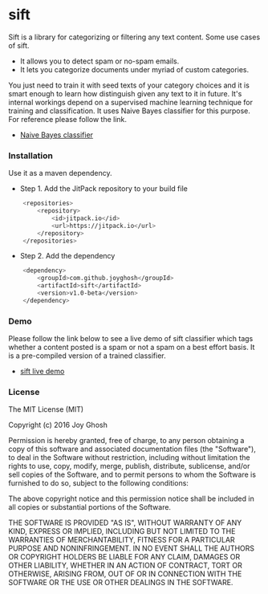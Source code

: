 # sift
Sift is a library for categorizing or filtering any text content. Some use cases of sift.
* It allows you to detect spam or no-spam emails.
* It lets you categorize documents under myriad of custom categories.

You just need to train it with seed texts of your category choices and it is smart enough to learn how distinguish given any text to it in future. It's internal workings depend on a supervised machine learning technique for training and classification. It uses Naive Bayes classifier for this purpose. For reference please follow the link.

* [Naive Bayes classifier](https://en.wikipedia.org/wiki/Naive_Bayes_classifier)

### Installation

Use it as a maven dependency.
* Step 1. Add the JitPack repository to your build file 
```sh
	<repositories>
		<repository>
		    <id>jitpack.io</id>
		    <url>https://jitpack.io</url>
		</repository>
	</repositories>
```
* Step 2. Add the dependency
```sh
	<dependency>
	    <groupId>com.github.joyghosh</groupId>
	    <artifactId>sift</artifactId>
	    <version>v1.0-beta</version>
	</dependency>
```

###	Demo
Please follow the link below to see a live demo of sift classifier which tags whether a content posted is a spam or not a spam on a best effort basis. It is a pre-compiled version of a trained classifier.

* [sift live demo](http://sift-joyghosh.rhcloud.com/sift/)

### License

The MIT License (MIT)

Copyright (c) 2016 Joy Ghosh

Permission is hereby granted, free of charge, to any person obtaining a copy
of this software and associated documentation files (the "Software"), to deal
in the Software without restriction, including without limitation the rights
to use, copy, modify, merge, publish, distribute, sublicense, and/or sell
copies of the Software, and to permit persons to whom the Software is
furnished to do so, subject to the following conditions:

The above copyright notice and this permission notice shall be included in all
copies or substantial portions of the Software.

THE SOFTWARE IS PROVIDED "AS IS", WITHOUT WARRANTY OF ANY KIND, EXPRESS OR
IMPLIED, INCLUDING BUT NOT LIMITED TO THE WARRANTIES OF MERCHANTABILITY,
FITNESS FOR A PARTICULAR PURPOSE AND NONINFRINGEMENT. IN NO EVENT SHALL THE
AUTHORS OR COPYRIGHT HOLDERS BE LIABLE FOR ANY CLAIM, DAMAGES OR OTHER
LIABILITY, WHETHER IN AN ACTION OF CONTRACT, TORT OR OTHERWISE, ARISING FROM,
OUT OF OR IN CONNECTION WITH THE SOFTWARE OR THE USE OR OTHER DEALINGS IN THE
SOFTWARE.